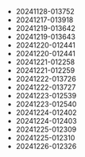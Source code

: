 
* 20241128-013752
* 20241217-013918
* 20241219-013642
* 20241219-013643
* 20241220-012441
* 20241220-012441
* 20241221-012258
* 20241221-012259
* 20241222-013726
* 20241222-013727
* 20241223-012539
* 20241223-012540
* 20241224-012402
* 20241224-012403
* 20241225-012309
* 20241225-012310
* 20241226-012326
